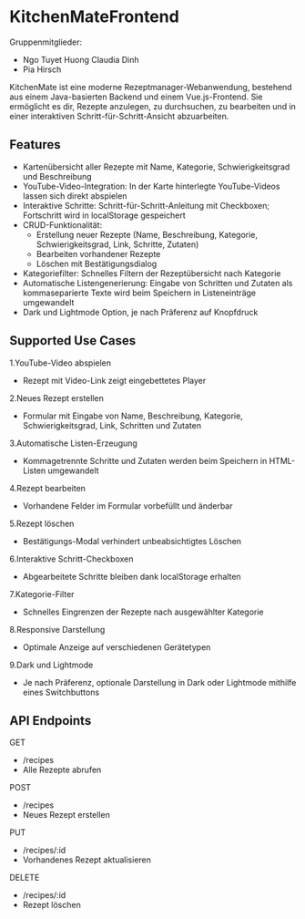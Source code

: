 # KitchenMateFrontend

Gruppenmitglieder:
- Ngo Tuyet Huong Claudia Dinh
- Pia Hirsch

KitchenMate ist eine moderne Rezeptmanager-Webanwendung, bestehend aus einem Java-basierten Backend und einem Vue.js-Frontend. Sie ermöglicht es dir, Rezepte anzulegen, zu durchsuchen, zu bearbeiten und in einer interaktiven Schritt-für-Schritt-Ansicht abzuarbeiten.


## Features

- Karten­übersicht aller Rezepte mit Name, Kategorie, Schwierigkeitsgrad und Beschreibung
- YouTube-Video-Integration: In der Karte hinterlegte YouTube-Videos lassen sich direkt
  abspielen
- Interaktive Schritte: Schritt-für-Schritt-Anleitung mit Checkboxen; Fortschritt wird in
  localStorage gespeichert
- CRUD-Funktionalität:
   - Erstellung neuer Rezepte (Name, Beschreibung, Kategorie, Schwierigkeitsgrad, Link,
     Schritte, Zutaten)
   - Bearbeiten vorhandener Rezepte
   - Löschen mit Bestätigungs­dialog
- Kategoriefilter: Schnelles Filtern der Rezept­übersicht nach Kategorie
- Automatische Listen­generierung: Eingabe von Schritten und Zutaten als kommaseparierte
  Texte wird beim Speichern in Listen­einträge umgewandelt
- Dark und Lightmode Option, je nach Präferenz auf Knopfdruck


## Supported Use Cases

1.YouTube-Video abspielen
  - Rezept mit Video-Link zeigt eingebettetes Player

2.Neues Rezept erstellen
  - Formular mit Eingabe von Name, Beschreibung, Kategorie, Schwierigkeitsgrad, Link,
    Schritten und Zutaten

3.Automatische Listen-Erzeugung
  - Kommagetrennte Schritte und Zutaten werden beim Speichern in HTML-Listen umgewandelt

4.Rezept bearbeiten
  - Vorhandene Felder im Formular vorbefüllt und änderbar

5.Rezept löschen
  - Bestätigungs-Modal verhindert unbeabsichtigtes Löschen

6.Interaktive Schritt-Checkboxen
  - Abgearbeitete Schritte bleiben dank localStorage erhalten

7.Kategorie-Filter
  - Schnelles Eingrenzen der Rezepte nach ausgewählter Kategorie

8.Responsive Darstellung
  - Optimale Anzeige auf verschiedenen Gerätetypen

9.Dark und Lightmode
  - Je nach Präferenz, optionale Darstellung in Dark oder Lightmode mithilfe eines Switchbuttons


## API Endpoints

GET
- /recipes
- Alle Rezepte abrufen

POST
- /recipes
- Neues Rezept erstellen

PUT
- /recipes/:id
- Vorhandenes Rezept aktualisieren

DELETE
- /recipes/:id
- Rezept löschen
